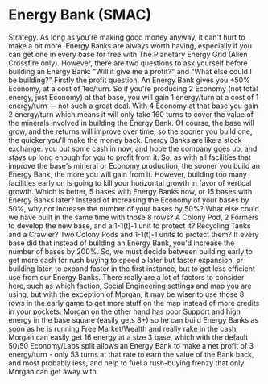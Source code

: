 # Energy Bank (SMAC)

Strategy.
As long as you're making good money anyway, it can't hurt to make a bit more. Energy Banks are always worth having, especially if you can get one in every base for free with The Planetary Energy Grid (Alien Crossfire only). However, there are two questions to ask yourself before building an Energy Bank: "Will it give me a profit?" and "What else could I be building?"
Firstly the profit question. An Energy Bank gives you +50% Economy, at a cost of 1ec/turn. So if you're producing 2 Economy (not total energy, just Economy) at that base, you will gain 1 energy/turn at a cost of 1 energy/turn — not such a great deal. With 4 Economy at that base you gain 2 energy/turn which means it will only take 160 turns to cover the value of the minerals involved in building the Energy Bank. Of course, the base will grow, and the returns will improve over time, so the sooner you build one, the quicker you'll make the money back. Energy Banks are like a stock exchange: you put some cash in now, and hope the company goes up, and stays up long enough for you to profit from it. So, as with all facilities that improve the base's mineral or Economy production, the sooner you build an Energy Bank, the more you will gain from it.
However, building too many facilities early on is going to kill your horizontal growth in favor of vertical growth. Which is better, 5 bases with Energy Banks now, or 15 bases with Energy Banks later? Instead of increasing the Economy of your bases by 50%, why not increase the number of your bases by 50%?
What else could we have built in the same time with those 8 rows? A Colony Pod, 2 Formers to develop the new base, and a 1-1(t)-1 unit to protect it? Recycling Tanks and a Crawler? Two Colony Pods and 1-1(t)-1 units to protect them? If every base did that instead of building an Energy Bank, you'd increase the number of bases by 200%.
So, we must decide between building early to get more cash for rush buying to speed a later but faster expansion, or building later, to expand faster in the first instance, but to get less efficient use from our Energy Banks. There really are a lot of factors to consider here, such as which faction, Social Engineering settings and map you are using, but with the exception of Morgan, it may be wiser to use those 8 rows in the early game to get more stuff on the map instead of more credits in your pockets. Morgan on the other hand has poor Support and high energy in the base square (easily gets 8+) so he can build Energy Banks as soon as he is running Free Market/Wealth and really rake in the cash. Morgan can easily get 16 energy at a size 3 base, which with the default 50/50 Economy/Labs split allows an Energy Bank to make a net profit of 3 energy/turn - only 53 turns at that rate to earn the value of the Bank back, and most probably less, and help to fuel a rush-buying frenzy that only Morgan can get away with.